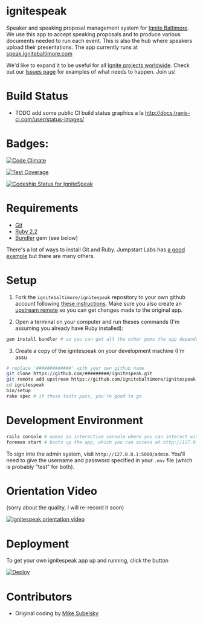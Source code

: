 ignitespeak
===========

Speaker and speaking proposal management system for [Ignite Baltimore](http://www.ignitebaltimore.com/). We use this app to accept speaking proposals and to produce various documents needed to run each event. This is also the hub where speakers upload their presentations. The app currently runs at [speak.ignitebaltimore.com](http://speak.ignitebaltimore.com/)

We'd like to expand it to be useful for all [Ignite projects worldwide](http://igniteshow.com/). Check out our [Issues page](https://github.com/ignitebaltimore/ignitespeak/issues) for examples of what needs to happen. Join us!

Build Status
============
* TODO add some public CI build status graphics a la http://docs.travis-ci.com/user/status-images/

Badges:
=======
[![Code Climate](https://codeclimate.com/github/trendwithin/ignitespeak/badges/gpa.svg)](https://codeclimate.com/github/trendwithin/ignitespeak)

[![Test Coverage](https://codeclimate.com/github/trendwithin/ignitespeak/badges/coverage.svg)](https://codeclimate.com/github/trendwithin/ignitespeak/coverage)

[ ![Codeship Status for IgniteSpeak](https://codeship.com/projects/45ea7ba0-3359-0133-3797-32e25a7c007a/status?branch=master)](https://codeship.com/projects/100184)

Requirements
============
* [Git](https://git-scm.com/)
* [Ruby 2.2](https://www.ruby-lang.org/)
* [Bundler](http://bundler.io/) gem (see below)

There's a lot of ways to install Git and Ruby. Jumpstart Labs has [a good example](http://tutorials.jumpstartlab.com/topics/environment/environment.html)
but there are many others.

Setup
=====
1) Fork the `ignitebaltimore/ignitespeak` repository to your own github account following [these instructions](https://help.github.com/articles/fork-a-repo/).
Make sure you also create an [upstream remote](https://help.github.com/articles/configuring-a-remote-for-a-fork/) so you can get
changes made to the original app.

2) Open a terminal on your computer and run theses commands (I'm assuming you already have Ruby installed):

```bash
gem install bundler # so you can get all the other gems the app depends on
```

3) Create a copy of the ignitespeak on your development machine (I'm assu

```bash
# replace '#############' with your own github name
git clone https://github.com/#########/ignitespeak.git
git remote add upstream https://github.com/ignitebaltimore/ignitespeak.git
cd ignitespeak
bin/setup
rake spec # if these tests pass, you're good to go
```

Development Environment
=======================
```bash
rails console # opens an interactive console where you can interact with the Proposal model
foreman start # boots up the app, which you can access at http://127.0.0.1:5000/
```
To sign into the admin system, visit `http://127.0.0.1:5000/admin`. You'll need to give the username and password
specified in your `.env` file (which is probably "test" for both).

Orientation Video
=================
(sorry about the quality, I will re-record it soon)

[![ignitespeak orientation video](http://img.youtube.com/vi/G1KhFPjjuns/3.jpg)](http://www.youtube.com/watch?v=G1KhFPjjuns)

Deployment
==========
To get your own ignitespeak app up and running, click the button

[![Deploy](https://www.herokucdn.com/deploy/button.png)](https://heroku.com/deploy)


Contributors
============
* Original coding by [Mike Subelsky](http://www.subelsky.com/)
